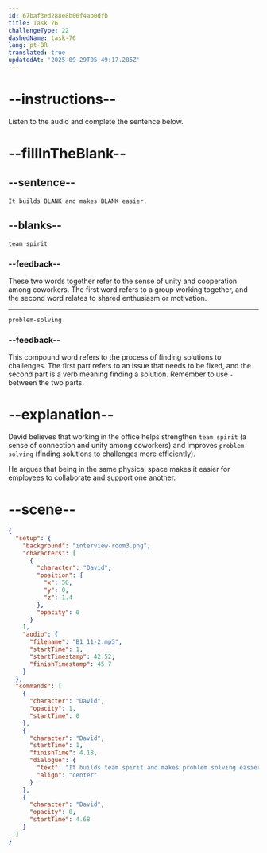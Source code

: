 ```yaml
---
id: 67baf3ed288e8b06f4ab0dfb
title: Task 76
challengeType: 22
dashedName: task-76
lang: pt-BR
translated: true
updatedAt: '2025-09-29T05:49:17.285Z'
---
```


<!-- (Audio) David: It builds team spirit and makes problem-solving easier. -->

# --instructions--

Listen to the audio and complete the sentence below.

# --fillInTheBlank--

## --sentence--

`It builds BLANK and makes BLANK easier.`

## --blanks--

`team spirit`

### --feedback--  

These two words together refer to the sense of unity and cooperation among coworkers. The first word refers to a group working together, and the second word relates to shared enthusiasm or motivation.

---

`problem-solving`

### --feedback--  

This compound word refers to the process of finding solutions to challenges. The first part refers to an issue that needs to be fixed, and the second part is a verb meaning finding a solution. Remember to use `-` between the two parts.

# --explanation--

David believes that working in the office helps strengthen `team spirit` (a sense of connection and unity among coworkers) and improves `problem-solving` (finding solutions to challenges more efficiently).

He argues that being in the same physical space makes it easier for employees to collaborate and support one another.

# --scene--

```json
{
  "setup": {
    "background": "interview-room3.png",
    "characters": [
      {
        "character": "David",
        "position": {
          "x": 50,
          "y": 0,
          "z": 1.4
        },
        "opacity": 0
      }
    ],
    "audio": {
      "filename": "B1_11-2.mp3",
      "startTime": 1,
      "startTimestamp": 42.52,
      "finishTimestamp": 45.7
    }
  },
  "commands": [
    {
      "character": "David",
      "opacity": 1,
      "startTime": 0
    },
    {
      "character": "David",
      "startTime": 1,
      "finishTime": 4.18,
      "dialogue": {
        "text": "It builds team spirit and makes problem solving easier.",
        "align": "center"
      }
    },
    {
      "character": "David",
      "opacity": 0,
      "startTime": 4.68
    }
  ]
}
```
